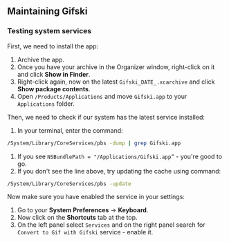 ## Maintaining Gifski

### Testing system services

First, we need to install the app:
1. Archive the app.
1. Once you have your archive in the Organizer window, right-click on it and click **Show in Finder**.
1. Right-click again, now on the latest `Gifski_DATE_.xcarchive` and click **Show package contents**.
1. Open `/Products/Applications` and move `Gifski.app` to your `Applications` folder.

Then, we need to check if our system has the latest service installed:
1. In your terminal, enter the command:
```bash
/System/Library/CoreServices/pbs -dump | grep Gifski.app
```
1. If you see `NSBundlePath = "/Applications/Gifski.app”` - you're good to go.
1. If you don't see the line above, try updating the cache using command:
```bash
/System/Library/CoreServices/pbs -update
```

Now make sure you have enabled the service in your settings:
1. Go to your **System Preferences** -> **Keyboard**.
1. Now click on the **Shortcuts** tab at the top.
1. On the left panel select `Services` and on the right panel search for `Convert to Gif with Gifski` service - enable it.